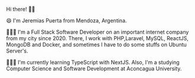 Hi there! 👋🏼

  
😄 I'm Jeremias Puerta from Mendoza, Argentina. 
  
👨🏻‍💻 I'm a Full Stack Software Developer on an important internet company from my city since 2020. There, I work with PHP,Laravel, MySQL, ReactJS, MongoDB and Docker, and sometimes I have to do some stuffs on Ubuntu Server's. 

🧑🏻‍🎓 I'm currently learning TypeScript with NextJS. Also, I'm a studying Computer Science and Software Development at Aconcagua University.
